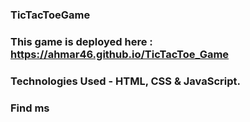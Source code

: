 ### TicTacToeGame

### This game is deployed here : https://ahmar46.github.io/TicTacToe_Game

### Technologies Used - HTML, CSS & JavaScript.

### Find ms